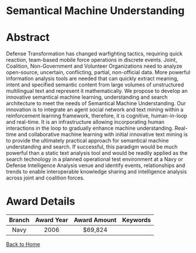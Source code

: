 
Semantical Machine Understanding
================================

# Abstract


Defense Transformation has changed warfighting tactics, requiring quick reaction, team-based mobile force operations in discrete events. Joint, Coalition, Non-Government and Volunteer Organizations need to analyze open-source, uncertain, conflicting, partial, non-official data. More powerful information analysis tools are needed that can quickly extract meaning, intent and specified semantic content from large volumes of unstructured multilingual text and represent it mathematically. We propose to develop an innovative semantical machine learning, understanding and search architecture to meet the needs of Semantical Machine Understanding. Our innovation is to integrate an agent social network and text mining within a reinforcement learning framework, therefore, it is cognitive, human-in-loop and real-time. It is an infrastructure allowing incorporating human interactions in the loop to gradually enhance machine understanding. Real-time and collaborative machine learning with initial innovative text mining is to provide the ultimately practical approach for semantical machine understanding and search. If successful, this paradigm would be much powerful than a static text analysis tool and would be readily applied as the search technology in a planned operational test environment at a Navy or Defense Intelligence Analysis venue and identify events, relationships and trends to enable interoperable knowledge sharing and intelligence analysis across joint and coalition forces.  

# Award Details

|Branch|Award Year|Award Amount|Keywords|
| :---: | :---: | :---: | :---: |
|Navy|2006|$69,824||
  
  


[Back to Home](https://github.com/chrischow/dod_sbir_awards#1873)